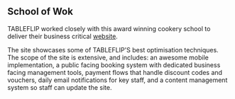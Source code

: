 ## School of Wok

TABLEFLIP worked closely with this award winning cookery school to deliver their business critical [website](https://www.schoolofwok.co.uk).

<div class="full">

The site showcases some of TABLEFLIP'S best optimisation techniques. The scope of the site is extensive, and includes: an awesome mobile implementation, a public facing booking system with dedicated business facing management tools, payment flows that handle discount codes and vouchers, daily email notifications for key staff, and a content management system so staff can update the site.

</div>